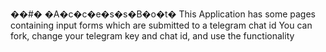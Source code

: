 ��#� �A�c�c�e�s�s�B�o�t�
This Application has some pages containing input forms which are submitted to a telegram chat id
You can fork, change your telegram key and chat id, and use the functionality
